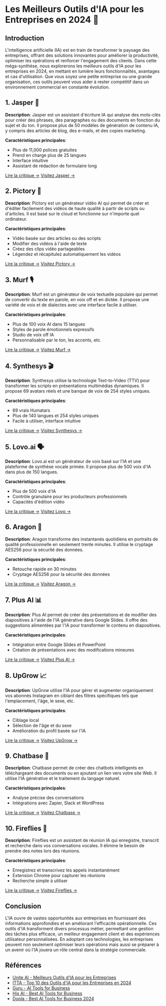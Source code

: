 
# Les Meilleurs Outils d'IA pour les Entreprises en 2024 🚀

## Introduction
L'intelligence artificielle (IA) est en train de transformer le paysage des entreprises, offrant des solutions innovantes pour améliorer la productivité, optimiser les opérations et renforcer l'engagement des clients. Dans cette méga-synthèse, nous explorerons les meilleurs outils d'IA pour les entreprises en 2024, en mettant en lumière leurs fonctionnalités, avantages et cas d'utilisation. Que vous soyez une petite entreprise ou une grande organisation, ces outils peuvent vous aider à rester compétitif dans un environnement commercial en constante évolution.

## 1. Jasper 📝
**Description**: Jasper est un assistant d'écriture IA qui analyse des mots-clés pour créer des phrases, des paragraphes ou des documents en fonction du sujet et du ton. Il propose plus de 50 modèles de génération de contenu IA, y compris des articles de blog, des e-mails, et des copies marketing.

**Caractéristiques principales**:
- Plus de 11,000 polices gratuites
- Prend en charge plus de 25 langues
- Interface intuitive
- Assistant de rédaction de formulaire long

[Lire la critique →](https://www.jasper.ai) [Visitez Jasper →](https://www.jasper.ai)

## 2. Pictory 🎥
**Description**: Pictory est un générateur vidéo AI qui permet de créer et d'éditer facilement des vidéos de haute qualité à partir de scripts ou d'articles. Il est basé sur le cloud et fonctionne sur n'importe quel ordinateur.

**Caractéristiques principales**:
- Vidéo basée sur des articles ou des scripts
- Modifier des vidéos à l'aide de texte
- Créez des clips vidéo partageables
- Légendez et récapitulez automatiquement les vidéos

[Lire la critique →](https://www.pictory.ai) [Visitez Pictory →](https://www.pictory.ai)

## 3. Murf 🎙️
**Description**: Murf est un générateur de voix textuelle populaire qui permet de convertir du texte en parole, en voix off et en dictée. Il propose une variété de voix et de dialectes avec une interface facile à utiliser.

**Caractéristiques principales**:
- Plus de 100 voix AI dans 15 langues
- Styles de parole émotionnels expressifs
- Studio de voix off IA
- Personnalisable par le ton, les accents, etc.

[Lire la critique →](https://www.murf.ai) [Visitez Murf →](https://www.murf.ai)

## 4. Synthesys 🎬
**Description**: Synthesys utilise la technologie Text-to-Video (TTV) pour transformer les scripts en présentations multimédias dynamiques. Il propose 69 avatars réels et une banque de voix de 254 styles uniques.

**Caractéristiques principales**:
- 69 vrais Humatars
- Plus de 140 langues et 254 styles uniques
- Facile à utiliser, interface intuitive

[Lire la critique →](https://www.synthesys.io) [Visitez Synthesys →](https://www.synthesys.io)

## 5. Lovo.ai 🗣️
**Description**: Lovo.ai est un générateur de voix basé sur l'IA et une plateforme de synthèse vocale primée. Il propose plus de 500 voix d'IA dans plus de 150 langues.

**Caractéristiques principales**:
- Plus de 500 voix d'IA
- Contrôle granulaire pour les producteurs professionnels
- Capacités d'édition vidéo

[Lire la critique →](https://www.lovo.ai) [Visitez Lovo →](https://www.lovo.ai)

## 6. Aragon 📸
**Description**: Aragon transforme des instantanés quotidiens en portraits de qualité professionnelle en seulement trente minutes. Il utilise le cryptage AES256 pour la sécurité des données.

**Caractéristiques principales**:
- Retouche rapide en 30 minutes
- Cryptage AES256 pour la sécurité des données

[Lire la critique →](https://www.aragon.ai) [Visitez Aragon →](https://www.aragon.ai)

## 7. Plus AI 📊
**Description**: Plus AI permet de créer des présentations et de modifier des diapositives à l'aide de l'IA générative dans Google Slides. Il offre des suggestions alimentées par l'IA pour transformer le contenu en diapositives.

**Caractéristiques principales**:
- Intégration entre Google Slides et PowerPoint
- Création de présentations avec des modifications mineures

[Lire la critique →](https://www.plus.ai) [Visitez Plus AI →](https://www.plus.ai)

## 8. UpGrow 📈
**Description**: UpGrow utilise l'IA pour gérer et augmenter organiquement vos abonnés Instagram en ciblant des filtres spécifiques tels que l'emplacement, l'âge, le sexe, etc.

**Caractéristiques principales**:
- Ciblage local
- Sélection de l'âge et du sexe
- Amélioration du profil basée sur l'IA

[Lire la critique →](https://www.upgrow.ai) [Visitez UpGrow →](https://www.upgrow.ai)

## 9. Chatbase 🤖
**Description**: Chatbase permet de créer des chatbots intelligents en téléchargeant des documents ou en ajoutant un lien vers votre site Web. Il utilise l'IA générative et le traitement du langage naturel.

**Caractéristiques principales**:
- Analyse précise des conversations
- Intégrations avec Zapier, Slack et WordPress

[Lire la critique →](https://www.chatbase.co) [Visitez Chatbase →](https://www.chatbase.co)

## 10. Fireflies 📝
**Description**: Fireflies est un assistant de réunion IA qui enregistre, transcrit et recherche dans vos conversations vocales. Il élimine le besoin de prendre des notes lors des réunions.

**Caractéristiques principales**:
- Enregistrez et transcrivez les appels instantanément
- Extension Chrome pour capturer les réunions
- Recherche simple à utiliser

[Lire la critique →](https://www.fireflies.ai) [Visitez Fireflies →](https://www.fireflies.ai)

## Conclusion
L'IA ouvre de vastes opportunités aux entreprises en fournissant des informations approfondies et en améliorant l'efficacité opérationnelle. Ces outils d'IA transforment divers processus métier, permettant une gestion des tâches plus efficace, un meilleur engagement client et des expériences utilisateur personnalisées. En adoptant ces technologies, les entreprises peuvent non seulement optimiser leurs opérations mais aussi se préparer à un avenir où l'IA jouera un rôle central dans la stratégie commerciale.

## Références
- [Unite AI - Meilleurs Outils d'IA pour les Entreprises](https://www.unite.ai/fr/meilleurs-outils-d%27IA-pour-les-entreprises/)
- [ITTA - Top 10 des Outils d'IA pour les Entreprises en 2024](https://www.itta.net/blog/top-10-des-outils-dia-pour-les-entreprises-en-2024/)
- [Guru - AI Tools for Business](https://www.getguru.com/fr/reference/ai-tools-for-business)
- [Hix AI - Best AI Tools for Business](https://hix.ai/fr/hub/writing/best-ai-tools-for-business)
- [Doola - Best AI Tools for Business 2024](https://www.doola.com/fr/blog/best-ai-tools-for-business-2024/)
